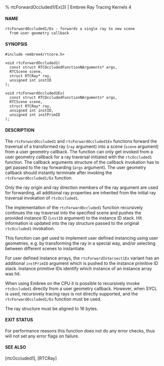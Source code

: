 % rtcForwardOccluded1/Ex(3) | Embree Ray Tracing Kernels 4

#### NAME

    rtcForwardOccluded1/Ex - forwards a single ray to new scene
      from user geometry callback

#### SYNOPSIS

    #include <embree4/rtcore.h>

    void rtcForwardOccluded1(
      const struct RTCOccludedFunctionNArguments* args,
      RTCScene scene,
      struct RTCRay* ray,
      unsigned int instID
    );

    void rtcForwardOccluded1Ex(
      const struct RTCOccludedFunctionNArguments* args,
      RTCScene scene,
      struct RTCRay* ray,
      unsigned int instID,
      unsigned int instPrimID
    );

#### DESCRIPTION

The `rtcForwardOccluded1` and `rtcForwardOccluded1Ex` functions forward the
traversal of a transformed ray (`ray` argument) into a scene (`scene` argument)
from a user geometry callback. The function can only get invoked from a user
geometry callback for a ray traversal initiated with the `rtcOccluded1`
function. The callback arguments structure of the callback invokation has to
get passed to the ray forwarding (`args` argument). The user geometry callback
should instantly terminate after invoking the `rtcForwardOccluded1/Ex` function.

Only the ray origin and ray direction members of the ray
argument are used for forwarding, all additional ray properties are
inherited from the initial ray traversal invokation of
`rtcOccluded1`.

The implementation of the `rtcForwardOccluded1` function recursively
continues the ray traversal into the specified scene and pushes the
provided instance ID (`instID` argument) to the instance ID stack. Hit
information is updated into the ray structure passed to the original
`rtcOccluded1` invokation.

This function can get used to implement user defined instancing using
user geometries, e.g. by transforming the ray in a special way, and/or
selecting between different scenes to instantiate.

For user defined instance arrays, the `rtcForwardIntersect1Ex` variant has an
additional `instPrimID` argument which is pushed to the instance primitive ID
stack. Instance primitive IDs identify which instance of an instance array was
hit.

When using Embree on the CPU it is possible to recursively invoke
`rtcOccluded1` directly from a user geometry callback. However, when
SYCL is used, recursively tracing rays is not directly supported, and
the `rtcForwardOccluded1/Ex` function must be used.

The ray structure must be aligned to 16 bytes.

#### EXIT STATUS

For performance reasons this function does not do any error checks,
thus will not set any error flags on failure.

#### SEE ALSO

[rtcOccluded1], [RTCRay]
